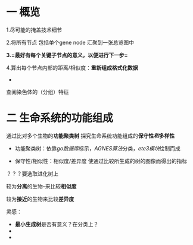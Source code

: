 #  一 概览

1.尽可能的掩盖技术细节 

2.将所有节点 包括单个gene node 汇聚到一张总览图中

**3.=最好有每个关键子节点的意义，以便进行下一步=**

4.算出每个节点内部的距离/相似度：**重新组成格式化数据**

 + 

查阅染色体的（分组）特征



# 二 生命系统的功能组成

通过比对多个生物的**功能聚类树** 探究生命系统功能组成的**保守性*和*多样性**

+ 功能聚类树：依靠*go数据库*标示，*AGNES算法*分类，*ete3模块*绘制而成 

+ 保守性/相似性：相似度/差异度  使通过比较所生成的树的图像而得出的指标

？？？要选取进化树上

较为**分离**的生物-来比较**相似度**

较为**接近**的生物来比较**差异度**









灵感：

+ **最小生成树**是否有意义？在分类上？
+ 
+ 
